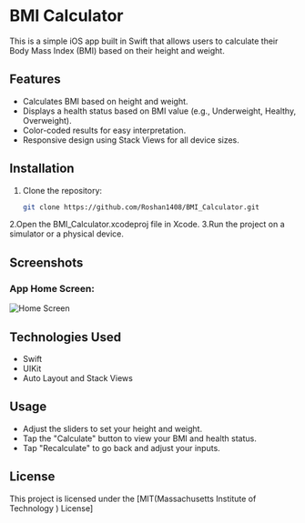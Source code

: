 # BMI Calculator

This is a simple iOS app built in Swift that allows users to calculate their Body Mass Index (BMI) based on their height and weight.

## Features

- Calculates BMI based on height and weight.
- Displays a health status based on BMI value (e.g., Underweight, Healthy, Overweight).
- Color-coded results for easy interpretation.
- Responsive design using Stack Views for all device sizes.

## Installation

1. Clone the repository:
   ```bash
   git clone https://github.com/Roshan1408/BMI_Calculator.git

2.Open the BMI_Calculator.xcodeproj file in Xcode.
3.Run the project on a simulator or a physical device.

## Screenshots

### App Home Screen:
![Home Screen](https://github.com/Roshan1408/BMI_Calculator/blob/main/home_screen.png?raw=true)

## Technologies Used

- Swift
- UIKit
- Auto Layout and Stack Views

## Usage

- Adjust the sliders to set your height and weight.
- Tap the "Calculate" button to view your BMI and health status.
- Tap "Recalculate" to go back and adjust your inputs.

## License

This project is licensed under the [MIT(Massachusetts Institute of Technology ) License]

